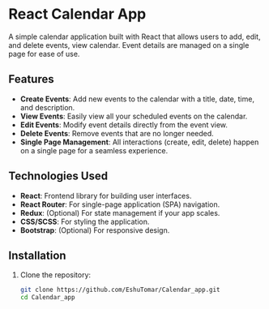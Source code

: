 # React Calendar App

A simple calendar application built with React that allows users to add, edit, and delete events, view calendar. Event details are managed on a single page for ease of use.

## Features

- **Create Events**: Add new events to the calendar with a title, date, time, and description.
- **View Events**: Easily view all your scheduled events on the calendar.
- **Edit Events**: Modify event details directly from the event view.
- **Delete Events**: Remove events that are no longer needed.
- **Single Page Management**: All interactions (create, edit, delete) happen on a single page for a seamless experience.

## Technologies Used

- **React**: Frontend library for building user interfaces.
- **React Router**: For single-page application (SPA) navigation.
- **Redux**: (Optional) For state management if your app scales.
- **CSS/SCSS**: For styling the application.
- **Bootstrap**: (Optional) For responsive design.

## Installation

1. Clone the repository:

   ```bash
   git clone https://github.com/EshuTomar/Calendar_app.git
   cd Calendar_app
